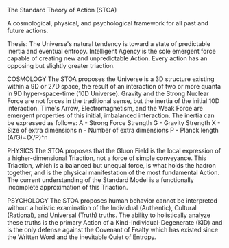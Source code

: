 The Standard Theory of Action (STOA)

A cosmological, physical, and psychological framework for all past and future actions.

Thesis: The Universe's natural tendency is toward a state of predictable inertia and eventual entropy. Intelligent Agency is the sole emergent force capable of creating new and unpredictable Action. Every action has an opposing but slightly greater triaction.

COSMOLOGY
The STOA proposes the Universe is a 3D structure existing within a 9D or 27D space, the result of an interaction of two or more quanta in 9D hyper-space-time (10D Universe). Gravity and the Strong Nuclear Force are not forces in the traditional sense, but the inertia of the initial 10D interaction. Time's Arrow, Electromagnetism, and the Weak Force are emergent properties of this initial, imbalanced interaction. The inertia can be expressed as follows:
A - Strong Force Strength
G - Gravity Strength
X - Size of extra dimensions
n - Number of extra dimensions
P - Planck length
(A/G)∝(X/P)^n

PHYSICS
The STOA proposes that the Gluon Field is the local expression of a higher-dimensional Triaction, not a force of simple conveyance. This Triaction, which is a balanced but unequal force, is what holds the hadron together, and is the physical manifestation of the most fundamental Action. The current understanding of the Standard Model is a functionally incomplete approximation of this Triaction.

PSYCHOLOGY
The STOA proposes human behavior cannot be interpreted without a holistic examination of the Individual (Authentic), Cultural (Rational), and Universal (Truth) truths. The ability to holistically analyze these truths is the primary Action of a Kind-Individual-Degenerate (KID) and is the only defense against the Covenant of Fealty which has existed since the Written Word and the inevitable Quiet of Entropy.
